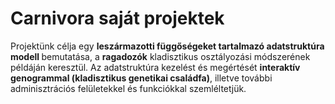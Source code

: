 # Carnivora saját projektek
Projektünk célja egy <strong>leszármazotti függőségeket tartalmazó adatstruktúra modell </strong>bemutatása, a <strong>ragadozók</strong> kladisztikus osztályozási módszerének példáján keresztül. Az adatstruktúra kezelést és megértését <strong>interaktív genogrammal (kladisztikus genetikai családfa)</strong>, illetve további adminisztrációs felületekkel és funkciókkal szemléltetjük.
